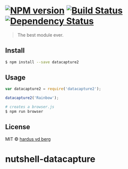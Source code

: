 #  [![NPM version][npm-image]][npm-url] [![Build Status][travis-image]][travis-url] [![Dependency Status][daviddm-image]][daviddm-url]

> The best module ever.


## Install

```sh
$ npm install --save datacapture2
```


## Usage

```js
var datacapture2 = require('datacapture2');

datacapture2('Rainbow');
```

```sh
# creates a browser.js
$ npm run browser
```


## License

MIT © [hardus vd berg]()


[npm-image]: https://badge.fury.io/js/datacapture2.svg
[npm-url]: https://npmjs.org/package/datacapture2
[travis-image]: https://travis-ci.org/scalpo/datacapture2.svg?branch=master
[travis-url]: https://travis-ci.org/scalpo/datacapture2
[daviddm-image]: https://david-dm.org/scalpo/datacapture2.svg?theme=shields.io
[daviddm-url]: https://david-dm.org/scalpo/datacapture2
# nutshell-datacapture
